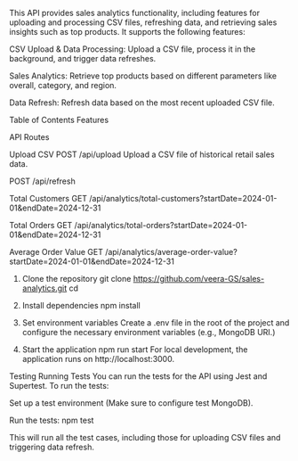 This API provides sales analytics functionality, including features for uploading and processing CSV files, refreshing data, and retrieving sales insights such as top products. It supports the following features:

CSV Upload & Data Processing: Upload a CSV file, process it in the background, and trigger data refreshes.

Sales Analytics: Retrieve top products based on different parameters like overall, category, and region.

Data Refresh: Refresh data based on the most recent uploaded CSV file.

Table of Contents Features

API Routes

Upload CSV
POST /api/upload
Upload a CSV file of historical retail sales data.

POST /api/refresh

Total Customers
GET /api/analytics/total-customers?startDate=2024-01-01&endDate=2024-12-31

Total Orders
GET /api/analytics/total-orders?startDate=2024-01-01&endDate=2024-12-31

Average Order Value
GET /api/analytics/average-order-value?startDate=2024-01-01&endDate=2024-12-31

1. Clone the repository
   git clone https://github.com/veera-GS/sales-analytics.git cd

2. Install dependencies
   npm install

3. Set environment variables
   Create a .env file in the root of the project and configure the necessary environment variables (e.g., MongoDB URI.)

4. Start the application
   npm run start For local development, the application runs on http://localhost:3000.

Testing
Running Tests You can run the tests for the API using Jest and Supertest. To run the tests:

Set up a test environment (Make sure to configure test MongoDB).

Run the tests:
npm test

This will run all the test cases, including those for uploading CSV files and triggering data refresh.
